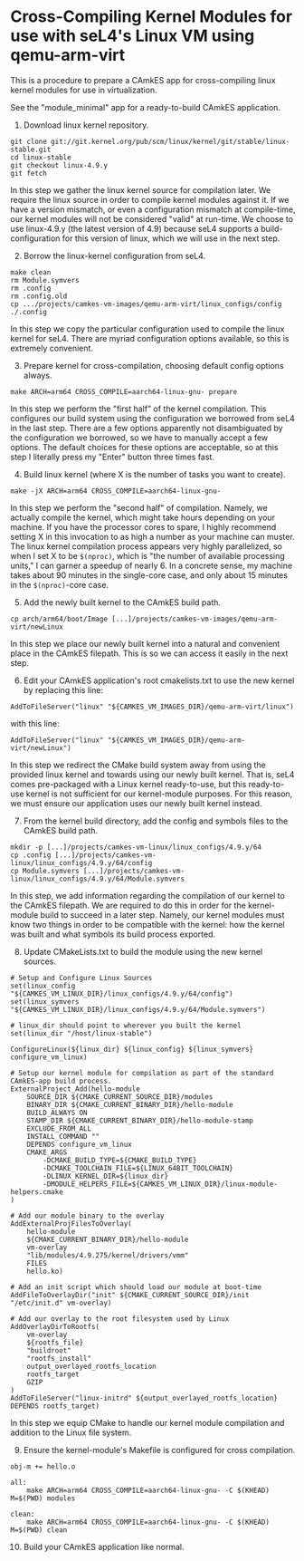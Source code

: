 <!--
  Copyright 2021 Michael Neises

  SPDX-License-Identifier: BSD-2-Clause
-->
# Cross-Compiling Kernel Modules for use with seL4's Linux VM using qemu-arm-virt

This is a procedure to prepare a CAmkES app for cross-compiling linux kernel modules for use in virtualization.

See the "module_minimal" app for a ready-to-build CAmkES application.

1. Download linux kernel repository.
```
git clone git://git.kernel.org/pub/scm/linux/kernel/git/stable/linux-stable.git
cd linux-stable
git checkout linux-4.9.y
git fetch
```
In this step we gather the linux kernel source for compilation later. We require the linux source in order to compile kernel modules against it. If we have a version mismatch, or even a configuration mismatch at compile-time, our kernel modules will not be considered "valid" at run-time. We choose to use linux-4.9.y (the latest version of 4.9) because seL4 supports a build-configuration for this version of linux, which we will use in the next step.

2. Borrow the linux-kernel configuration from seL4.
```
make clean
rm Module.symvers
rm .config
rm .config.old
cp .../projects/camkes-vm-images/qemu-arm-virt/linux_configs/config ./.config
```
In this step we copy the particular configuration used to compile the linux kernel for seL4. There are myriad configuration options available, so this is extremely convenient.

3. Prepare kernel for cross-compilation, choosing default config options always.
```
make ARCH=arm64 CROSS_COMPILE=aarch64-linux-gnu- prepare
```
In this step we perform the "first half" of the kernel compilation. This configures our build system using the configuration we borrowed from seL4 in the last step. There are a few options apparently not disambiguated by the configuration we borrowed, so we have to manually accept a few options. The default choices for these options are acceptable, so at this step I literally press my "Enter" button three times fast.

4. Build linux kernel (where X is the number of tasks you want to create).
```
make -jX ARCH=arm64 CROSS_COMPILE=aarch64-linux-gnu-
```
In this step we perform the "second half" of compilation. Namely, we actually compile the kernel, which might take hours depending on your machine. If you have the processor cores to spare, I highly recommend setting X in this invocation to as high a number as your machine can muster. The linux kernel compilation process appears very highly parallelized, so when I set X to be `$(nproc)`, which is "the number of available processing units," I can garner a speedup of nearly 6. In a concrete sense, my machine takes about 90 minutes in the single-core case, and only about 15 minutes in the `$(nproc)`-core case.

5. Add the newly built kernel to the CAmkES build path.
```
cp arch/arm64/boot/Image [...]/projects/camkes-vm-images/qemu-arm-virt/newLinux
```
In this step we place our newly built kernel into a natural and convenient place in the CAmkES filepath. This is so we can access it easily in the next step.

6. Edit your CAmkES application's root cmakelists.txt to use the new kernel by replacing this line:
```
AddToFileServer("linux" "${CAMKES_VM_IMAGES_DIR}/qemu-arm-virt/linux")
```
with this line:
```
AddToFileServer("linux" "${CAMKES_VM_IMAGES_DIR}/qemu-arm-virt/newLinux")
```
In this step we redirect the CMake build system away from using the provided linux kernel and towards using our newly built kernel. That is, seL4 comes pre-packaged with a Linux kernel ready-to-use, but this ready-to-use kernel is not sufficient for our kernel-module purposes. For this reason, we must ensure our application uses our newly built kernel instead.

7. From the kernel build directory, add the config and symbols files to the CAmkES build path.
```
mkdir -p [...]/projects/camkes-vm-linux/linux_configs/4.9.y/64
cp .config [...]/projects/camkes-vm-linux/linux_configs/4.9.y/64/config
cp Module.symvers [...]/projects/camkes-vm-linux/linux_configs/4.9.y/64/Module.symvers
```
In this step, we add information regarding the compilation of our kernel to the CAmkES filepath. We are required to do this in order for the kernel-module build to succeed in a later step. Namely, our kernel modules must know two things in order to be compatible with the kernel: how the kernel was built and what symbols its build process exported.

8. Update CMakeLists.txt to build the module using the new kernel sources.
```
# Setup and Configure Linux Sources
set(linux_config "${CAMKES_VM_LINUX_DIR}/linux_configs/4.9.y/64/config")
set(linux_symvers "${CAMKES_VM_LINUX_DIR}/linux_configs/4.9.y/64/Module.symvers")

# linux_dir should point to wherever you built the kernel
set(linux_dir "/host/linux-stable")

ConfigureLinux(${linux_dir} ${linux_config} ${linux_symvers} configure_vm_linux)

# Setup our kernel module for compilation as part of the standard CAmkES-app build process.
ExternalProject_Add(hello-module
    SOURCE_DIR ${CMAKE_CURRENT_SOURCE_DIR}/modules
    BINARY_DIR ${CMAKE_CURRENT_BINARY_DIR}/hello-module
    BUILD_ALWAYS ON
    STAMP_DIR ${CMAKE_CURRENT_BINARY_DIR}/hello-module-stamp
    EXCLUDE_FROM_ALL
    INSTALL_COMMAND ""
    DEPENDS configure_vm_linux
    CMAKE_ARGS
        -DCMAKE_BUILD_TYPE=${CMAKE_BUILD_TYPE}
        -DCMAKE_TOOLCHAIN_FILE=${LINUX_64BIT_TOOLCHAIN}
        -DLINUX_KERNEL_DIR=${linux_dir}
        -DMODULE_HELPERS_FILE=${CAMKES_VM_LINUX_DIR}/linux-module-helpers.cmake
)

# Add our module binary to the overlay
AddExternalProjFilesToOverlay(
    hello-module
    ${CMAKE_CURRENT_BINARY_DIR}/hello-module
    vm-overlay
    "lib/modules/4.9.275/kernel/drivers/vmm"
    FILES
    hello.ko)

# Add an init script which should load our module at boot-time
AddFileToOverlayDir("init" ${CMAKE_CURRENT_SOURCE_DIR}/init "/etc/init.d" vm-overlay)

# Add our overlay to the root filesystem used by Linux
AddOverlayDirToRootfs(
    vm-overlay
    ${rootfs_file}
    "buildroot"
    "rootfs_install"
    output_overlayed_rootfs_location
    rootfs_target
    GZIP
)
AddToFileServer("linux-initrd" ${output_overlayed_rootfs_location} DEPENDS rootfs_target)
```
In this step we equip CMake to handle our kernel module compilation and addition to the Linux file system.

9. Ensure the kernel-module's Makefile is configured for cross compilation.
```
obj-m += hello.o

all:
	make ARCH=arm64 CROSS_COMPILE=aarch64-linux-gnu- -C $(KHEAD) M=$(PWD) modules

clean:
	make ARCH=arm64 CROSS_COMPILE=aarch64-linux-gnu- -C $(KHEAD) M=$(PWD) clean

```

10. Build your CAmkES application like normal.
